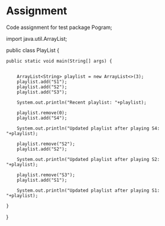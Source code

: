# Assignment
Code assignment for test
package Pogram;

import java.util.ArrayList;

public class PlayList {

	public static void main(String[] args) {

		
		ArrayList<String> playlist = new ArrayList<>(3);
		playlist.add("S1");
		playlist.add("S2");
		playlist.add("S3");
		
		System.out.println("Recent playlist: "+playlist);
		
		playlist.remove(0);
		playlist.add("S4");
		
		System.out.println("Updated playlist after playing S4: "+playlist);
		
		playlist.remove("S2");
		playlist.add("S2");
		
		System.out.println("Updated playlist after playing S2: "+playlist);
		
		playlist.remove("S3");
		playlist.add("S1");
		
		System.out.println("Updated playlist after playing S1: "+playlist);

	}

}


